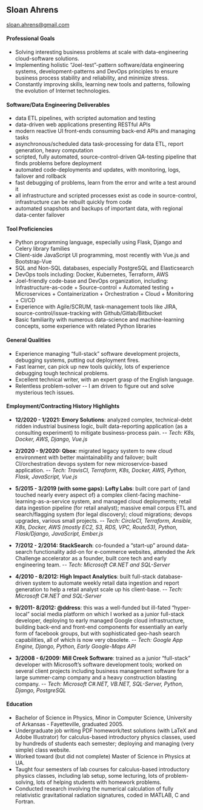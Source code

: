 ## Sloan Ahrens
sloan.ahrens@gmail.com

#### Professional Goals
- Solving interesting business problems at scale with data-engineering cloud-software solutions.
- Implementing holistic “Joel-test”-pattern software/data engineering systems, development-patterns and DevOps principles to ensure business process stability and reliability, and minimize stress.
- Constantly improving skills, learning new tools and patterns, following the evolution of Internet technologies.

#### Software/Data Engineering Deliverables
- data ETL pipelines, with scripted automation and testing
- data-driven web applications presenting RESTful APIs
- modern reactive UI front-ends consuming back-end APIs and managing tasks
- asynchronous/scheduled data task-processing for data ETL, report generation, heavy computation
- scripted, fully automated, source-control-driven QA-testing pipeline that finds problems before deployment
- automated code-deployments and updates, with monitoring, logs, failover and rollback
- fast debugging of problems, learn from the error and write a test around it
- all infrastructure and scripted processes exist as code in source-control, infrastructure can be rebuilt quickly from code
- automated snapshots and backups of important data, with regional data-center failover

#### Tool Proficiencies
- Python programming language, especially using Flask, Django and Celery library families
- Client-side JavaScript UI programming, most recently with Vue.js and Bootstrap-Vue
- SQL and Non-SQL databases, especially PostgreSQL and Elasticsearch
- DevOps tools including: Docker, Kubernetes, Terraform, AWS
- Joel-friendly code-base and DevOps organization, including: Infrastructure-as-code + Source-control + Automated testing + Microservices + Containerization + Orchestration + Cloud + Monitoring + CI/CD
- Experience with Agile/SCRUM, task-management tools like JIRA, source-control/issue-tracking with Github/Gitlab/Bitbucket
- Basic familiarity with numerous data-science and machine-learning concepts, some experience with related Python libraries

#### General Qualities
- Experience managing “full-stack” software development projects, debugging systems, putting out deployment fires.
- Fast learner, can pick up new tools quickly, lots of experience debugging tough technical problems.
- Excellent technical writer, with an expert grasp of the English language.
- Relentless problem-solver -- I am driven to figure out and solve mysterious tech issues.

#### Employment/Contracting History Highlights

- **12/2020 - 1/2021: Emory Solutions**: analyzed complex, technical-debt ridden industrial business logic, built data-reporting application (as a consulting experiment) to mitigate business-process pain.
-- *Tech: K8s, Docker, AWS, Django, Vue.js*

- **2/2020 - 9/2020: Qbox**: migrated legacy system to new cloud environment with better maintainability and failover; built CI/orchestration devops system for new microservice-based application.
-- *Tech: TravisCI, Terraform, K8s, Docker, AWS, Python, Flask, JavaScript, Vue.js*

- **5/2015 - 3/2019 (with some gaps): Lofty Labs**: built core part of (and touched nearly every aspect of) a complex client-facing machine-learning-as-a-service system, and managed cloud deployments; retail data ingestion pipeline (for retail analyst); massive email corpus ETL and search/flagging system (for legal discovery); cloud migrations; devops upgrades, various small projects.
-- *Tech: CircleCI, Terraform, Ansible, K8s, Docker, AWS (mostly EC2, S3, RDS, VPC, Route53), Python, Flask/Django, JavaScript, Ember.js*

- **7/2012 - 2/2014: StackSearch**: co-founded a “start-up” around data-search functionality add-on for e-commerce websites, attended the Ark Challenge accelerator as a founder, built core tech and early engineering team.
-- *Tech: Microsoft C#.NET and SQL-Server*

- **4/2010 - 8/2012: High Impact Analytics**: built full-stack database-driven system to automate weekly retail data ingestion and report generation to help a retail analyst scale up his client-base.
-- *Tech: Microsoft C#.NET and SQL-Server*

- **9/2011- 8/2012: @ddress**: this was a well-funded but ill-fated “hyper-local” social media platform on which I worked as a junior full-stack developer, deploying to early managed Google cloud infrastructure, building back-end and front-end components for essentially an early form of facebook groups, but with sophisticated geo-hash search capabilities, all of which is now very obsolete.
-- *Tech: Google App Engine, Django, Python, Early Google-Maps API*

- **3/2008 - 6/2009: Mill Creek Software**: trained as a junior “full-stack” developer with Microsoft’s software development tools; worked on several client projects including business management software for a large summer-camp company and a heavy construction blasting company.
-- *Tech: Microsoft C#.NET, VB.NET, SQL-Server, Python, Django, PostgreSQL*

#### Education

- Bachelor of Science in Physics, Minor in Computer Science, University of Arkansas -
Fayetteville, graduated 2005.
- Undergraduate job writing PDF homework/test solutions (with LaTeX and Adobe Illustrator) for calculus-based introductory physics classes, used by hundreds of students each semester; deploying and managing (very simple) class website.
- Worked toward (but did not complete) Master of Science in Physics at UA.
- Taught four semesters of lab courses for calculus-based introductory physics classes, including lab setup, some lecturing, lots of problem-solving, lots of helping students with homework problems.
- Conducted research involving the numerical calculation of fully relativistic gravitational
radiation signatures, coded in MATLAB, C and Fortran.
